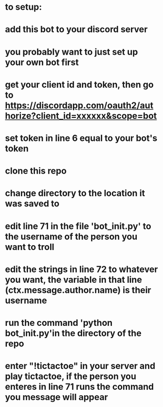 # to setup:

# add this bot to your discord server 
# you probably want to just set up your own bot first
# get your client id and token, then go to https://discordapp.com/oauth2/authorize?client_id=xxxxxx&scope=bot
# set token in line 6 equal to your bot's token
# clone this repo
# change directory to the location it was saved to
# edit line 71 in the file 'bot_init.py' to the username of the person you want to troll
# edit the strings in line 72 to whatever you want, the variable in that line (ctx.message.author.name) is their username
# run the command 'python bot_init.py'in the directory of the repo
# enter "!tictactoe" in your server and play tictactoe, if the person you enteres in line 71 runs the command you message will appear
